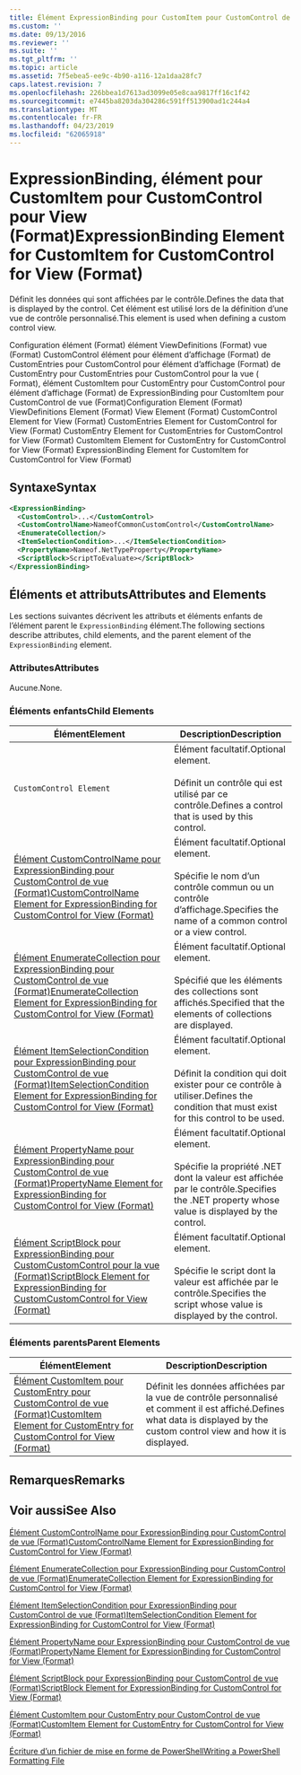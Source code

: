 ```yaml
---
title: Élément ExpressionBinding pour CustomItem pour CustomControl de vue (Format) | Microsoft Docs
ms.custom: ''
ms.date: 09/13/2016
ms.reviewer: ''
ms.suite: ''
ms.tgt_pltfrm: ''
ms.topic: article
ms.assetid: 7f5ebea5-ee9c-4b90-a116-12a1daa28fc7
caps.latest.revision: 7
ms.openlocfilehash: 226bbea1d7613ad3099e05e8caa9817ff16c1f42
ms.sourcegitcommit: e7445ba8203da304286c591ff513900ad1c244a4
ms.translationtype: MT
ms.contentlocale: fr-FR
ms.lasthandoff: 04/23/2019
ms.locfileid: "62065918"
---
```

# <a name="expressionbinding-element-for-customitem-for-customcontrol-for-view-format"></a><span data-ttu-id="736f2-102">ExpressionBinding, élément pour CustomItem pour CustomControl pour View (Format)</span><span class="sxs-lookup"><span data-stu-id="736f2-102">ExpressionBinding Element for CustomItem for CustomControl for View (Format)</span></span>

<span data-ttu-id="736f2-103">Définit les données qui sont affichées par le contrôle.</span><span class="sxs-lookup"><span data-stu-id="736f2-103">Defines the data that is displayed by the control.</span></span> <span data-ttu-id="736f2-104">Cet élément est utilisé lors de la définition d’une vue de contrôle personnalisé.</span><span class="sxs-lookup"><span data-stu-id="736f2-104">This element is used when defining a custom control view.</span></span>

<span data-ttu-id="736f2-105">Configuration élément (Format) élément ViewDefinitions (Format) vue (Format) CustomControl élément pour élément d’affichage (Format) de CustomEntries pour CustomControl pour élément d’affichage (Format) de CustomEntry pour CustomEntries pour CustomControl pour la vue ( Format), élément CustomItem pour CustomEntry pour CustomControl pour élément d’affichage (Format) de ExpressionBinding pour CustomItem pour CustomControl de vue (Format)</span><span class="sxs-lookup"><span data-stu-id="736f2-105">Configuration Element (Format) ViewDefinitions Element (Format) View Element (Format) CustomControl Element for View (Format) CustomEntries Element for CustomControl for View (Format) CustomEntry Element for CustomEntries for CustomControl for View (Format) CustomItem Element for CustomEntry for CustomControl for View (Format) ExpressionBinding Element for CustomItem for CustomControl for View (Format)</span></span>

## <a name="syntax"></a><span data-ttu-id="736f2-106">Syntaxe</span><span class="sxs-lookup"><span data-stu-id="736f2-106">Syntax</span></span>

```xml
<ExpressionBinding>
  <CustomControl>...</CustomControl>
  <CustomControlName>NameofCommonCustomControl</CustomControlName>
  <EnumerateCollection/>
  <ItemSelectionCondition>...</ItemSelectionCondition>
  <PropertyName>Nameof.NetTypeProperty</PropertyName>
  <ScriptBlock>ScriptToEvaluate></ScriptBlock>
</ExpressionBinding>
```

## <a name="attributes-and-elements"></a><span data-ttu-id="736f2-107">Éléments et attributs</span><span class="sxs-lookup"><span data-stu-id="736f2-107">Attributes and Elements</span></span>

<span data-ttu-id="736f2-108">Les sections suivantes décrivent les attributs et éléments enfants de l’élément parent le `ExpressionBinding` élément.</span><span class="sxs-lookup"><span data-stu-id="736f2-108">The following sections describe attributes, child elements, and the parent element of the `ExpressionBinding` element.</span></span>

### <a name="attributes"></a><span data-ttu-id="736f2-109">Attributes</span><span class="sxs-lookup"><span data-stu-id="736f2-109">Attributes</span></span>

<span data-ttu-id="736f2-110">Aucune.</span><span class="sxs-lookup"><span data-stu-id="736f2-110">None.</span></span>

### <a name="child-elements"></a><span data-ttu-id="736f2-111">Éléments enfants</span><span class="sxs-lookup"><span data-stu-id="736f2-111">Child Elements</span></span>

|<span data-ttu-id="736f2-112">Élément</span><span class="sxs-lookup"><span data-stu-id="736f2-112">Element</span></span>|<span data-ttu-id="736f2-113">Description</span><span class="sxs-lookup"><span data-stu-id="736f2-113">Description</span></span>|
|-------------|-----------------|
|`CustomControl Element`|<span data-ttu-id="736f2-114">Élément facultatif.</span><span class="sxs-lookup"><span data-stu-id="736f2-114">Optional element.</span></span><br /><br /> <span data-ttu-id="736f2-115">Définit un contrôle qui est utilisé par ce contrôle.</span><span class="sxs-lookup"><span data-stu-id="736f2-115">Defines a control that is used by this control.</span></span>|
|[<span data-ttu-id="736f2-116">Élément CustomControlName pour ExpressionBinding pour CustomControl de vue (Format)</span><span class="sxs-lookup"><span data-stu-id="736f2-116">CustomControlName Element for ExpressionBinding for CustomControl for View (Format)</span></span>](./customcontrolname-element-for-expressionbinding-for-customcontrol-for-view-format.md)|<span data-ttu-id="736f2-117">Élément facultatif.</span><span class="sxs-lookup"><span data-stu-id="736f2-117">Optional element.</span></span><br /><br /> <span data-ttu-id="736f2-118">Spécifie le nom d’un contrôle commun ou un contrôle d’affichage.</span><span class="sxs-lookup"><span data-stu-id="736f2-118">Specifies the name of a common control or a view control.</span></span>|
|[<span data-ttu-id="736f2-119">Élément EnumerateCollection pour ExpressionBinding pour CustomControl de vue (Format)</span><span class="sxs-lookup"><span data-stu-id="736f2-119">EnumerateCollection Element for ExpressionBinding for CustomControl for View (Format)</span></span>](./enumeratecollection-element-for-expressionbinding-for-customcontrol-for-view-format.md)|<span data-ttu-id="736f2-120">Élément facultatif.</span><span class="sxs-lookup"><span data-stu-id="736f2-120">Optional element.</span></span><br /><br /> <span data-ttu-id="736f2-121">Spécifié que les éléments des collections sont affichés.</span><span class="sxs-lookup"><span data-stu-id="736f2-121">Specified that the elements of collections are displayed.</span></span>|
|[<span data-ttu-id="736f2-122">Élément ItemSelectionCondition pour ExpressionBinding pour CustomControl de vue (Format)</span><span class="sxs-lookup"><span data-stu-id="736f2-122">ItemSelectionCondition Element for ExpressionBinding for CustomControl for View (Format)</span></span>](./itemselectioncondition-element-for-expressionbinding-for-customcontrol-format.md)|<span data-ttu-id="736f2-123">Élément facultatif.</span><span class="sxs-lookup"><span data-stu-id="736f2-123">Optional element.</span></span><br /><br /> <span data-ttu-id="736f2-124">Définit la condition qui doit exister pour ce contrôle à utiliser.</span><span class="sxs-lookup"><span data-stu-id="736f2-124">Defines the condition that must exist for this control to be used.</span></span>|
|[<span data-ttu-id="736f2-125">Élément PropertyName pour ExpressionBinding pour CustomControl de vue (Format)</span><span class="sxs-lookup"><span data-stu-id="736f2-125">PropertyName Element for ExpressionBinding for CustomControl for View (Format)</span></span>](./propertyname-element-for-expressionbinding-for-customcontrol-for-view-format.md)|<span data-ttu-id="736f2-126">Élément facultatif.</span><span class="sxs-lookup"><span data-stu-id="736f2-126">Optional element.</span></span><br /><br /> <span data-ttu-id="736f2-127">Spécifie la propriété .NET dont la valeur est affichée par le contrôle.</span><span class="sxs-lookup"><span data-stu-id="736f2-127">Specifies the .NET property whose value is displayed by the control.</span></span>|
|[<span data-ttu-id="736f2-128">Élément ScriptBlock pour ExpressionBinding pour CustomCustomControl pour la vue (Format)</span><span class="sxs-lookup"><span data-stu-id="736f2-128">ScriptBlock Element for ExpressionBinding for CustomCustomControl for View (Format)</span></span>](./scriptblock-element-for-expressionbinding-for-customcontrol-for-view-format.md)|<span data-ttu-id="736f2-129">Élément facultatif.</span><span class="sxs-lookup"><span data-stu-id="736f2-129">Optional element.</span></span><br /><br /> <span data-ttu-id="736f2-130">Spécifie le script dont la valeur est affichée par le contrôle.</span><span class="sxs-lookup"><span data-stu-id="736f2-130">Specifies the script whose value is displayed by the control.</span></span>|

### <a name="parent-elements"></a><span data-ttu-id="736f2-131">Éléments parents</span><span class="sxs-lookup"><span data-stu-id="736f2-131">Parent Elements</span></span>

|<span data-ttu-id="736f2-132">Élément</span><span class="sxs-lookup"><span data-stu-id="736f2-132">Element</span></span>|<span data-ttu-id="736f2-133">Description</span><span class="sxs-lookup"><span data-stu-id="736f2-133">Description</span></span>|
|-------------|-----------------|
|[<span data-ttu-id="736f2-134">Élément CustomItem pour CustomEntry pour CustomControl de vue (Format)</span><span class="sxs-lookup"><span data-stu-id="736f2-134">CustomItem Element for CustomEntry for CustomControl for View (Format)</span></span>](./customitem-element-for-customentry-for-customcontrol-for-view-format.md)|<span data-ttu-id="736f2-135">Définit les données affichées par la vue de contrôle personnalisé et comment il est affiché.</span><span class="sxs-lookup"><span data-stu-id="736f2-135">Defines what data is displayed by the custom control view and how it is displayed.</span></span>|

## <a name="remarks"></a><span data-ttu-id="736f2-136">Remarques</span><span class="sxs-lookup"><span data-stu-id="736f2-136">Remarks</span></span>

## <a name="see-also"></a><span data-ttu-id="736f2-137">Voir aussi</span><span class="sxs-lookup"><span data-stu-id="736f2-137">See Also</span></span>

[<span data-ttu-id="736f2-138">Élément CustomControlName pour ExpressionBinding pour CustomControl de vue (Format)</span><span class="sxs-lookup"><span data-stu-id="736f2-138">CustomControlName Element for ExpressionBinding for CustomControl for View (Format)</span></span>](./customcontrolname-element-for-expressionbinding-for-customcontrol-for-view-format.md)

[<span data-ttu-id="736f2-139">Élément EnumerateCollection pour ExpressionBinding pour CustomControl de vue (Format)</span><span class="sxs-lookup"><span data-stu-id="736f2-139">EnumerateCollection Element for ExpressionBinding for CustomControl for View (Format)</span></span>](./enumeratecollection-element-for-expressionbinding-for-customcontrol-for-view-format.md)

[<span data-ttu-id="736f2-140">Élément ItemSelectionCondition pour ExpressionBinding pour CustomControl de vue (Format)</span><span class="sxs-lookup"><span data-stu-id="736f2-140">ItemSelectionCondition Element for ExpressionBinding for CustomControl for View (Format)</span></span>](./itemselectioncondition-element-for-expressionbinding-for-customcontrol-format.md)

[<span data-ttu-id="736f2-141">Élément PropertyName pour ExpressionBinding pour CustomControl de vue (Format)</span><span class="sxs-lookup"><span data-stu-id="736f2-141">PropertyName Element for ExpressionBinding for CustomControl for View (Format)</span></span>](./propertyname-element-for-expressionbinding-for-customcontrol-for-view-format.md)

[<span data-ttu-id="736f2-142">Élément ScriptBlock pour ExpressionBinding pour CustomControl de vue (Format)</span><span class="sxs-lookup"><span data-stu-id="736f2-142">ScriptBlock Element for ExpressionBinding for CustomControl for View (Format)</span></span>](./scriptblock-element-for-expressionbinding-for-customcontrol-for-view-format.md)

[<span data-ttu-id="736f2-143">Élément CustomItem pour CustomEntry pour CustomControl de vue (Format)</span><span class="sxs-lookup"><span data-stu-id="736f2-143">CustomItem Element for CustomEntry for CustomControl for View (Format)</span></span>](./customitem-element-for-customentry-for-customcontrol-for-view-format.md)

[<span data-ttu-id="736f2-144">Écriture d’un fichier de mise en forme de PowerShell</span><span class="sxs-lookup"><span data-stu-id="736f2-144">Writing a PowerShell Formatting File</span></span>](./writing-a-powershell-formatting-file.md)
